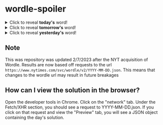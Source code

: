 # wordle-spoiler

<details>
  <summary>Click to reveal <b>today's</b> word!</summary>
  <br>
  <b> shade </b>
</details>

<details>
  <summary>Click to reveal <b>tomorrow's</b> word!</summary>
  <br>
  <b> decay </b>
</details>

<details>
  <summary>Click to reveal <b>yesterday's</b> word!</summary>
  <br>
  <b> lingo </b>
</details>

## Note
This was repository was updated 2/7/2023 after the NYT acquisition of Wordle. Results are now based off requests to the url `https://www.nytimes.com/svc/wordle/v2/YYYY-MM-DD.json`. This means that changes to the wordle url may result in future breakages

## How can I view the solution in the browser?
Open the developer tools in Chrome. Click on the "network" tab. Under the Fetch/XHR section, you should see a request to YYYY-MM-DD.json. If you click on that request and view the "Preview" tab, you will see a JSON object containing the day's solution.